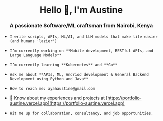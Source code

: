 <h1 align="center">Hello 👋, I'm Austine </h1>
<h3 align="center">A passionate Software/ML craftsman from Nairobi, Kenya</h3>

- ```
  I write scripts, APIs, ML/AI, and LLM models that make life easier (and humans 'lazier')
  ```
  
- ```
  I’m currently working on **Mobile development, RESTful APIs, and Large Language Models**
  ```
  
- ```
  I’m currently learning **Kubernetes** and **Go**
  ```
  
- ```
  Ask me about **APIs, ML, Andriod development & General Backend Development using Python and Java**
  ```
  
- ```
  How to reach me: ayahaustine@gmail.com
  ```
  
- 📄 Know about my experiences and projects at [https://portfolio-austine.vercel.app](https://portfolio-austine.vercel.app)

- ```
  Hit me up for collaboration, consultancy, and job opportunities.
